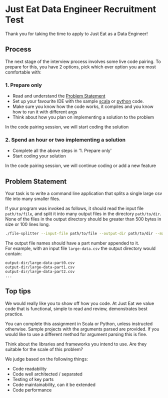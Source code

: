 # Just Eat Data Engineer Recruitment Test
Thank you for taking the time to apply to Just Eat as a Data Engineer!

## Process

The next stage of the interview process involves some live code pairing.
To prepare for this, you have 2 options, pick which ever option you are most comfortable with:

### 1. Prepare only
- Read and understand the [Problem Statement](#problem-statement)
- Set up your favourite IDE with the sample [scala](./scala) or [python](./python) code.
- Make sure you know how the code works, it compiles and you know how to run it with different args
- Think about how you plan on implementing a solution to the problem

In the code pairing session, we will start coding the solution 

### 2. Spend an hour or two implementing a solution
- Complete all the above steps in '1. Prepare only'
- Start coding your solution 

In the code pairing session, we will continue coding or add a new feature



## Problem Statement

Your task is to write a command line application that splits a single large csv file into many smaller files.

If your program was invoked as follows, it should read the input file `path/to/file`, 
and split it into many output files in the directory `path/to/dir`. 
None of the files in the output directory should be greater than 500 bytes in size or 100 lines long.

```bash
./file-splitter --input-file path/to/file --output-dir path/to/dir --max-bytes 500 --max-lines 100
```

The output file names should have a part number appended to it.  
For example, with an input file `large-data.csv` the output directory would contain:

```
output-dir/large-data-part0.csv
output-dir/large-data-part1.csv
output-dir/large-data-part2.csv
...
```


## Top tips

We would really like you to show off how you code. 
At Just Eat we value code that is functional, simple to read and review, demonstrates best practice.

You can complete this assignment in Scala or Python, unless instructed otherwise. 
Sample projects with the arguments parsed are provided. 
If you would like to use a different method for argument parsing this is fine.

Think about the libraries and frameworks you intend to use. Are they suitable for the scale of this problem?

We judge based on the following things:
* Code readability
* Code well architected / separated
* Testing of key parts 
* Code maintainability, can it be extended
* Code performance

